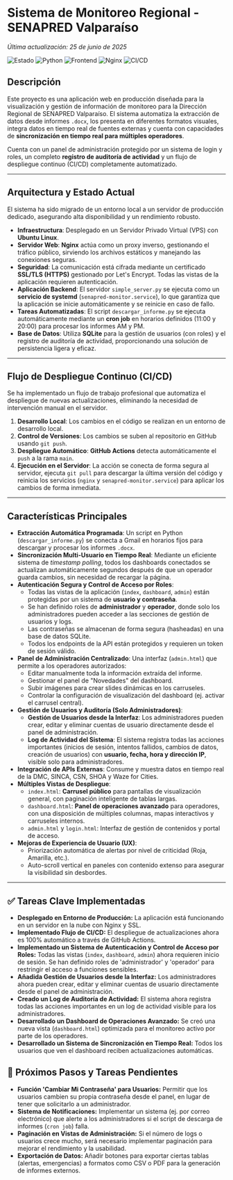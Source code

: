 # Sistema de Monitoreo Regional - SENAPRED Valparaíso

_Última actualización: 25 de junio de 2025_

![Estado](https://img.shields.io/badge/estado-en_producción-green)
![Python](https://img.shields.io/badge/python-3.x-blue.svg)
![Frontend](https://img.shields.io/badge/frontend-HTML/CSS/JS-orange)
![Nginx](https://img.shields.io/badge/nginx-reverse_proxy-brightgreen)
![CI/CD](https://img.shields.io/badge/CI/CD-GitHub_Actions-lightgrey)

## Descripción

Este proyecto es una aplicación web en producción diseñada para la visualización y gestión de información de monitoreo para la Dirección Regional de SENAPRED Valparaíso. El sistema automatiza la extracción de datos desde informes `.docx`, los presenta en diferentes formatos visuales, integra datos en tiempo real de fuentes externas y cuenta con capacidades de **sincronización en tiempo real para múltiples operadores**.

Cuenta con un panel de administración protegido por un sistema de login y roles, un completo **registro de auditoría de actividad** y un flujo de despliegue continuo (CI/CD) completamente automatizado.

---

## Arquitectura y Estado Actual

El sistema ha sido migrado de un entorno local a un servidor de producción dedicado, asegurando alta disponibilidad y un rendimiento robusto.

-   **Infraestructura**: Desplegado en un Servidor Privado Virtual (VPS) con **Ubuntu Linux**.
-   **Servidor Web**: **Nginx** actúa como un proxy inverso, gestionando el tráfico público, sirviendo los archivos estáticos y manejando las conexiones seguras.
-   **Seguridad**: La comunicación está cifrada mediante un certificado **SSL/TLS (HTTPS)** gestionado por Let's Encrypt. Todas las vistas de la aplicación requieren autenticación.
-   **Aplicación Backend**: El servidor `simple_server.py` se ejecuta como un **servicio de systemd** (`senapred-monitor.service`), lo que garantiza que la aplicación se inicie automáticamente y se reinicie en caso de fallo.
-   **Tareas Automatizadas**: El script `descargar_informe.py` se ejecuta automáticamente mediante un **cron job** en horarios definidos (11:00 y 20:00) para procesar los informes AM y PM.
-   **Base de Datos**: Utiliza **SQLite** para la gestión de usuarios (con roles) y el registro de auditoría de actividad, proporcionando una solución de persistencia ligera y eficaz.

---

## Flujo de Despliegue Continuo (CI/CD)

Se ha implementado un flujo de trabajo profesional que automatiza el despliegue de nuevas actualizaciones, eliminando la necesidad de intervención manual en el servidor.

1.  **Desarrollo Local**: Los cambios en el código se realizan en un entorno de desarrollo local.
2.  **Control de Versiones**: Los cambios se suben al repositorio en GitHub usando `git push`.
3.  **Despliegue Automático**: **GitHub Actions** detecta automáticamente el `push` a la rama `main`.
4.  **Ejecución en el Servidor**: La acción se conecta de forma segura al servidor, ejecuta `git pull` para descargar la última versión del código y reinicia los servicios (`nginx` y `senapred-monitor.service`) para aplicar los cambios de forma inmediata.

---

## Características Principales

-   **Extracción Automática Programada**: Un script en Python (`descargar_informe.py`) se conecta a Gmail en horarios fijos para descargar y procesar los informes `.docx`.
-   **Sincronización Multi-Usuario en Tiempo Real**: Mediante un eficiente sistema de *timestamp polling*, todos los dashboards conectados se actualizan automáticamente segundos después de que un operador guarda cambios, sin necesidad de recargar la página.
-   **Autenticación Segura y Control de Acceso por Roles**:
    -   Todas las vistas de la aplicación (`index`, `dashboard`, `admin`) están protegidas por un sistema de **usuario y contraseña**.
    -   Se han definido roles de **administrador** y **operador**, donde solo los administradores pueden acceder a las secciones de gestión de usuarios y logs.
    -   Las contraseñas se almacenan de forma segura (hasheadas) en una base de datos SQLite.
    -   Todos los endpoints de la API están protegidos y requieren un token de sesión válido.
-   **Panel de Administración Centralizado**: Una interfaz (`admin.html`) que permite a los operadores autorizados:
    -   Editar manualmente toda la información extraída del informe.
    -   Gestionar el panel de "Novedades" del dashboard.
    -   Subir imágenes para crear slides dinámicas en los carruseles.
    -   Controlar la configuración de visualización del dashboard (ej. activar el carrusel central).
-   **Gestión de Usuarios y Auditoría (Solo Administradores)**:
    -   **Gestión de Usuarios desde la Interfaz**: Los administradores pueden crear, editar y eliminar cuentas de usuario directamente desde el panel de administración.
    -   **Log de Actividad del Sistema**: El sistema registra todas las acciones importantes (inicios de sesión, intentos fallidos, cambios de datos, creación de usuarios) con **usuario, fecha, hora y dirección IP**, visible solo para administradores.
-   **Integración de APIs Externas**: Consume y muestra datos en tiempo real de la DMC, SINCA, CSN, SHOA y Waze for Cities.
-   **Múltiples Vistas de Despliegue**:
    -   `index.html`: **Carrusel público** para pantallas de visualización general, con paginación inteligente de tablas largas.
    -   `dashboard.html`: **Panel de operaciones avanzado** para operadores, con una disposición de múltiples columnas, mapas interactivos y carruseles internos.
    -   `admin.html` y `login.html`: Interfaz de gestión de contenidos y portal de acceso.
-   **Mejoras de Experiencia de Usuario (UX)**:
    -   Priorización automática de alertas por nivel de criticidad (Roja, Amarilla, etc.).
    * Auto-scroll vertical en paneles con contenido extenso para asegurar la visibilidad sin desbordes.

---

## ✅ Tareas Clave Implementadas

-   **Desplegado en Entorno de Producción:** La aplicación está funcionando en un servidor en la nube con Nginx y SSL.
-   **Implementado Flujo de CI/CD:** El despliegue de actualizaciones ahora es 100% automático a través de GitHub Actions.
-   **Implementado un Sistema de Autenticación y Control de Acceso por Roles:** Todas las vistas (`index`, `dashboard`, `admin`) ahora requieren inicio de sesión. Se han definido roles de 'administrador' y 'operador' para restringir el acceso a funciones sensibles.
-   **Añadida Gestión de Usuarios desde la Interfaz:** Los administradores ahora pueden crear, editar y eliminar cuentas de usuario directamente desde el panel de administración.
-   **Creado un Log de Auditoría de Actividad:** El sistema ahora registra todas las acciones importantes en un log de actividad visible para los administradores.
-   **Desarrollado un Dashboard de Operaciones Avanzado:** Se creó una nueva vista (`dashboard.html`) optimizada para el monitoreo activo por parte de los operadores.
-   **Desarrollado un Sistema de Sincronización en Tiempo Real:** Todos los usuarios que ven el dashboard reciben actualizaciones automáticas.

## 📝 Próximos Pasos y Tareas Pendientes

* **Función 'Cambiar Mi Contraseña' para Usuarios:** Permitir que los usuarios cambien su propia contraseña desde el panel, en lugar de tener que solicitarlo a un administrador.
* **Sistema de Notificaciones:** Implementar un sistema (ej. por correo electrónico) que alerte a los administradores si el script de descarga de informes (`cron job`) falla.
* **Paginación en Vistas de Administración:** Si el número de logs o usuarios crece mucho, será necesario implementar paginación para mejorar el rendimiento y la usabilidad.
* **Exportación de Datos:** Añadir botones para exportar ciertas tablas (alertas, emergencias) a formatos como CSV o PDF para la generación de informes externos.